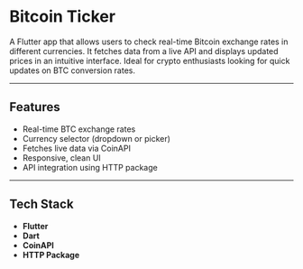 #  Bitcoin Ticker

A Flutter app that allows users to check real-time Bitcoin exchange rates in different currencies. It fetches data from a live API and displays updated prices in an intuitive interface. Ideal for crypto enthusiasts looking for quick updates on BTC conversion rates.

---

##  Features

-  Real-time BTC exchange rates
-  Currency selector (dropdown or picker)
-  Fetches live data via CoinAPI
-  Responsive, clean UI
-  API integration using HTTP package

---

##  Tech Stack

- **Flutter**  
- **Dart**  
- **CoinAPI**  
- **HTTP Package**

